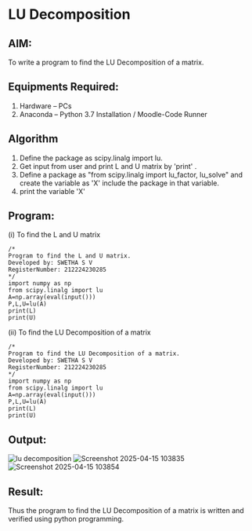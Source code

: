 # LU Decomposition 

## AIM:
To write a program to find the LU Decomposition of a matrix.

## Equipments Required:
1. Hardware – PCs
2. Anaconda – Python 3.7 Installation / Moodle-Code Runner

## Algorithm
1. Define the package as scipy.linalg import lu.
2. Get input from user and print L and U matrix by 'print' .
3. Define a package as "from scipy.linalg import lu_factor, lu_solve" and create the variable as 'X' include the package in that variable.
4. print the variable 'X'

## Program:
(i) To find the L and U matrix
```
/*
Program to find the L and U matrix.
Developed by: SWETHA S V
RegisterNumber: 212224230285
*/
import numpy as np
from scipy.linalg import lu
A=np.array(eval(input()))
P,L,U=lu(A)
print(L)
print(U)
```
(ii) To find the LU Decomposition of a matrix
```
/*
Program to find the LU Decomposition of a matrix.
Developed by: SWETHA S V
RegisterNumber: 212224230285
*/
import numpy as np
from scipy.linalg import lu
A=np.array(eval(input()))
P,L,U=lu(A)
print(L)
print(U)
```

## Output:
![lu decomposition]()
![Screenshot 2025-04-15 103835](https://github.com/user-attachments/assets/653b8cb1-98fa-4959-9af3-1385bfdbbad6)
![Screenshot 2025-04-15 103854](https://github.com/user-attachments/assets/c36dad6d-732b-415c-8a94-4d66587b5336)


## Result:
Thus the program to find the LU Decomposition of a matrix is written and verified using python programming.

